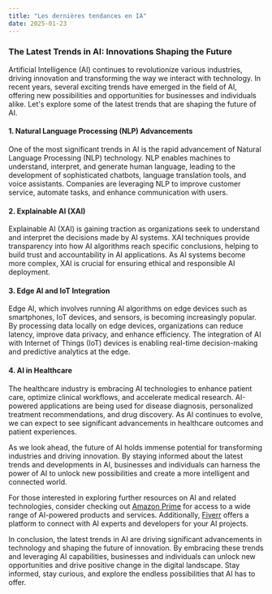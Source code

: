 ```yaml
---
title: "Les dernières tendances en IA"
date: 2025-01-23
---
```


### The Latest Trends in AI: Innovations Shaping the Future

Artificial Intelligence (AI) continues to revolutionize various industries, driving innovation and transforming the way we interact with technology. In recent years, several exciting trends have emerged in the field of AI, offering new possibilities and opportunities for businesses and individuals alike. Let's explore some of the latest trends that are shaping the future of AI.

#### 1. **Natural Language Processing (NLP) Advancements**

One of the most significant trends in AI is the rapid advancement of Natural Language Processing (NLP) technology. NLP enables machines to understand, interpret, and generate human language, leading to the development of sophisticated chatbots, language translation tools, and voice assistants. Companies are leveraging NLP to improve customer service, automate tasks, and enhance communication with users.

#### 2. **Explainable AI (XAI)**

Explainable AI (XAI) is gaining traction as organizations seek to understand and interpret the decisions made by AI systems. XAI techniques provide transparency into how AI algorithms reach specific conclusions, helping to build trust and accountability in AI applications. As AI systems become more complex, XAI is crucial for ensuring ethical and responsible AI deployment.

#### 3. **Edge AI and IoT Integration**

Edge AI, which involves running AI algorithms on edge devices such as smartphones, IoT devices, and sensors, is becoming increasingly popular. By processing data locally on edge devices, organizations can reduce latency, improve data privacy, and enhance efficiency. The integration of AI with Internet of Things (IoT) devices is enabling real-time decision-making and predictive analytics at the edge.

#### 4. **AI in Healthcare**

The healthcare industry is embracing AI technologies to enhance patient care, optimize clinical workflows, and accelerate medical research. AI-powered applications are being used for disease diagnosis, personalized treatment recommendations, and drug discovery. As AI continues to evolve, we can expect to see significant advancements in healthcare outcomes and patient experiences.

As we look ahead, the future of AI holds immense potential for transforming industries and driving innovation. By staying informed about the latest trends and developments in AI, businesses and individuals can harness the power of AI to unlock new possibilities and create a more intelligent and connected world.

For those interested in exploring further resources on AI and related technologies, consider checking out [Amazon Prime](https://www.amazon.fr/amazonprime?_encoding=UTF8&primeCampaignId=prime_assoc_ft&tag=zenzen0d-21France) for access to a wide range of AI-powered products and services. Additionally, [Fiverr](https://go.fiverr.com/visit/?bta=1071918&brand=fiverrmarketplace) offers a platform to connect with AI experts and developers for your AI projects.

In conclusion, the latest trends in AI are driving significant advancements in technology and shaping the future of innovation. By embracing these trends and leveraging AI capabilities, businesses and individuals can unlock new opportunities and drive positive change in the digital landscape. Stay informed, stay curious, and explore the endless possibilities that AI has to offer.